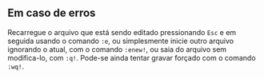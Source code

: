 Em caso de erros
-----------------

Recarregue o arquivo que está sendo editado pressionando `Esc` e em
seguida usando o comando `:e`, ou simplesmente inicie outro arquivo
ignorando o atual, com o comando `:enew!`, ou saia do arquivo sem
modifica-lo, com `:q!`. Pode-se ainda tentar gravar forçado com o
comando `:wq!`.


